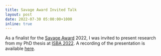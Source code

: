 ```yaml
---
title: Savage Award Invited Talk
layout: post
date: 2022-07-30 05:00:00+1000
inline: true
---
```


As a finalist for the [Savage Award](https://bayesian.org/project/savage-award/) 2022, I was 
invited to present research from my PhD thesis at [ISBA 2022](https://isbawebmaster.github.io/ISBA2022/). 
A recording of the presentation is available [here](/isba-2022/).